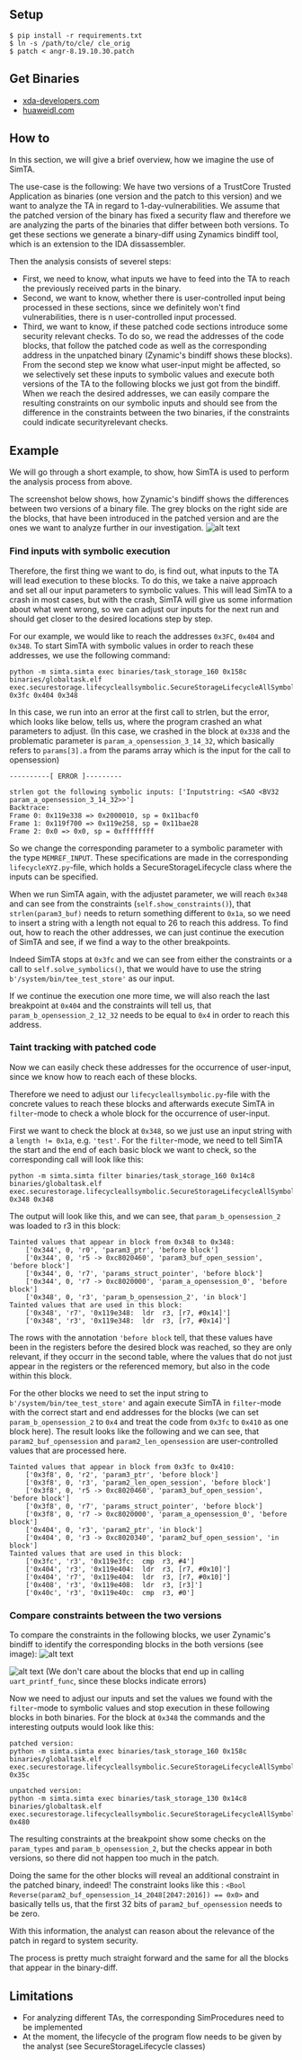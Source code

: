 ## Setup

```
$ pip install -r requirements.txt
$ ln -s /path/to/cle/ cle_orig
$ patch < angr-8.19.10.30.patch
```

## Get Binaries

* [xda-developers.com](https://forum.xda-developers.com/huawei-p9lite)
* [huaweidl.com](https://huaweidl.com/download/p9-lite/vns-l31/)

## How to

In this section, we will give a brief overview, how we imagine the use of SimTA.

The use-case is the following:
We have two versions of a TrustCore Trusted Application as binaries (one version and the patch to this version) and
 we want to analyze the TA in regard to 1-day-vulnerabilities.
We assume that the patched version of the binary has fixed a security flaw and therefore we are analyzing the parts of the binaries that differ between both versions.
To get these sections we generate a binary-diff using Zynamics bindiff tool, which is an extension to the IDA dissassembler.

Then the analysis consists of severel steps:
 * First, we need to know, what inputs we have to feed into the TA to reach the previously received parts in the binary.
 * Second, we want to know, whether there is user-controlled input being processed in these sections, since we definitely won't find vulnerabilities, there is n user-controlled input processed.
 * Third, we want to know, if these patched code sections introduce some security relevant checks.
To do so, we read the addresses of the code blocks, that follow the patched code as well as the corresponding address in the unpatched binary (Zynamic's bindiff shows these blocks).
From the second step we know what user-input might be affected, so we selectively set these inputs to symbolic values and execute both versions of the TA to the following blocks we just got from the bindiff.
When we reach the desired addresses, we can easily compare the resulting constraints on our symbolic inputs and should see from the difference in the constraints between the two binaries, if the constraints could indicate securityrelevant checks.

## Example
We will go through a short example, to show, how SimTA is used to perform the analysis process from above.

The screenshot below shows, how Zynamic's bindiff shows the differences between two versions of a binary file.
The grey blocks on the right side are the blocks, that have been introduced in the patched version and are the ones we want to analyze further in our investigation.
![alt text](images/bindiff_opensession_patched_blocks.png)

### Find inputs with symbolic execution
Therefore, the first thing we want to do, is find out, what inputs to the TA will lead execution to these blocks.
To do this, we take a naive approach and set all our input parameters to symbolic values.
This will lead SimTA to a crash in most cases, but with the crash, SimTA will give us some information about what went wrong, so we can adjust our inputs for the next run and should get closer to the desired locations step by step.

For our example, we would like to reach the addresses `0x3FC`, `0x404` and `0x348`.
To start SimTA with symbolic values in order to reach these addresses, we use the following command:
```
python -m simta.simta exec binaries/task_storage_160 0x158c binaries/globaltask.elf exec.securestorage.lifecycleallsymbolic.SecureStorageLifecycleAllSymbolic 0x3fc 0x404 0x348
```
In this case, we run into an error at the first call to strlen, but the error, which looks like below, tells us, where the program crashed an what parameters to adjust.
(In this case, we crashed in the block at `0x338` and the problematic parameter is `param_a_opensession_3_14_32`, which basically refers to `params[3].a` from the params array which is the input for the call to opensession)
```buildoutcfg
----------[ ERROR ]---------

strlen got the following symbolic inputs: ['Inputstring: <SAO <BV32 param_a_opensession_3_14_32>>']
Backtrace:
Frame 0: 0x119e338 => 0x2000010, sp = 0x11bacf0
Frame 1: 0x119f700 => 0x119e258, sp = 0x11bae28
Frame 2: 0x0 => 0x0, sp = 0xffffffff
```

So we change the corresponding parameter to a symbolic parameter with the type `MEMREF_INPUT`.
These specifications are made in the corresponding `lifecycleXYZ.py`-file, which holds a SecureStorageLifecycle class where the inputs can be specified.

When we run SimTA again, with the adjustet parameter, we will reach `0x348` and can see from the constraints (`self.show_constraints()`), that `strlen(param3_buf)` needs to return something different to `0x1a`, so we need to insert a string with a length not equal to 26 to reach this address.
To find out, how to reach the other addresses, we can just continue the execution of SimTA and see, if we find a way to the other breakpoints.

Indeed SimTA stops at `0x3fc` and we can see from either the constraints or a call to `self.solve_symbolics()`, that we would have to use the string `b'/system/bin/tee_test_store'` as our input.

If we continue the execution one more time, we will also reach the last breakpoint at `0x404` and the constraints will tell us, that `param_b_opensession_2_12_32` needs to be equal to `0x4` in order to reach this address.

### Taint tracking with patched code
Now we can easily check these addresses for the occurrence of user-input, since we know how to reach each of these blocks.

Therefore we need to adjust our `lifecycleallsymbolic.py`-file with the concrete values to reach these blocks and afterwards execute SimTA in `filter`-mode to check a whole block for the occurrence of user-input.

First we want to check the block at `0x348`, so we just use an input string with a `length != 0x1a`, e.g. `'test'`.
For the `filter`-mode, we need to tell SimTA the start and the end of each basic block we want to check, so the corresponding call will look like this:
```buildoutcfg
python -m simta.simta filter binaries/task_storage_160 0x14c8 binaries/globaltask.elf exec.securestorage.lifecycleallsymbolic.SecureStorageLifecycleAllSymbolic 0x348 0x348
```
The output will look like this, and we can see, that `param_b_opensession_2` was loaded to r3 in this block:
```buildoutcfg
Tainted values that appear in block from 0x348 to 0x348:
	['0x344', 0, 'r0', 'param3_ptr', 'before block']
	['0x344', 0, 'r5 -> 0xc8020460', 'param3_buf_open_session', 'before block']
	['0x344', 0, 'r7', 'params_struct_pointer', 'before block']
	['0x344', 0, 'r7 -> 0xc8020000', 'param_a_opensession_0', 'before block']
	['0x348', 0, 'r3', 'param_b_opensession_2', 'in block']
Tainted values that are used in this block:
	['0x348', 'r7', '0x119e348:  ldr  r3, [r7, #0x14]']
	['0x348', 'r3', '0x119e348:  ldr  r3, [r7, #0x14]']
```
 The rows with the annotation `'before block` tell, that these values have been in the registers before the desired block was reached, so they are only relevant, if they occurr in the second table, where the values that do not just appear in the registers or the referenced memory, but also in the code within this block.

For the other blocks we need to set the input string to `b'/system/bin/tee_test_store'` and again execute SimTA in `filter`-mode with the correct start and end addresses for the blocks
(we can set `param_b_opensession_2` to `0x4` and treat the code from `0x3fc` to `0x410` as one block here).
The result looks like the following and we can see, that `param2_buf_opensession` and `param2_len_opensession` are user-controlled values that are processed here.
```buildoutcfg
Tainted values that appear in block from 0x3fc to 0x410:
	['0x3f8', 0, 'r2', 'param3_ptr', 'before block']
	['0x3f8', 0, 'r3', 'param2_len_open_session', 'before block']
	['0x3f8', 0, 'r5 -> 0xc8020460', 'param3_buf_open_session', 'before block']
	['0x3f8', 0, 'r7', 'params_struct_pointer', 'before block']
	['0x3f8', 0, 'r7 -> 0xc8020000', 'param_a_opensession_0', 'before block']
	['0x404', 0, 'r3', 'param2_ptr', 'in block']
	['0x404', 0, 'r3 -> 0xc8020340', 'param2_buf_open_session', 'in block']
Tainted values that are used in this block:
	['0x3fc', 'r3', '0x119e3fc:  cmp  r3, #4']
	['0x404', 'r3', '0x119e404:  ldr  r3, [r7, #0x10]']
	['0x404', 'r7', '0x119e404:  ldr  r3, [r7, #0x10]']
	['0x408', 'r3', '0x119e408:  ldr  r3, [r3]']
	['0x40c', 'r3', '0x119e40c:  cmp  r3, #0']
```

### Compare constraints between the two versions
To compare the constraints in the following blocks, we user Zynamic's bindiff to identify the corresponding blocks in the both versions (see image):
![alt text](images/bindiff_opensession_following_blocks_01.png)

![alt text](images/bindiff_opensession_following_blocks_02.png)
(We don't care about the blocks that end up in calling `uart_printf_func`, since these blocks indicate errors)

Now we need to adjust our inputs and set the values we found with the `filter`-mode to symbolic values and stop execution in these following blocks in both binaries.
For the block at `0x348` the commands and the interesting outputs would look like this:
```buildoutcfg
patched version:
python -m simta.simta exec binaries/task_storage_160 0x158c binaries/globaltask.elf exec.securestorage.lifecycleallsymbolic.SecureStorageLifecycleAllSymbolic 0x35c

unpatched version:
python -m simta.simta exec binaries/task_storage_130 0x14c8 binaries/globaltask.elf exec.securestorage.lifecycleallsymbolic.SecureStorageLifecycleAllSymbolic 0x480
```
The resulting constraints at the breakpoint show some checks on the `param_types` and `param_b_opensession_2`, but the checks appear in both versions, so there did not happen too much in the patch.

Doing the same for the other blocks will reveal an additional constraint in the patched binary, indeed!
The constraint looks like this : `<Bool Reverse(param2_buf_opensession_14_2048[2047:2016]) == 0x0>` and basically tells us, that the first 32 bits of `param2_buf_opensession` needs to be zero.

With this information, the analyst can reason about the relevance of the patch in regard to system security.

The process is pretty much straight forward and the same for all the blocks that appear in the binary-diff.


## Limitations
 * For analyzing different TAs, the corresponding SimProcedures need to be implemented
 * At the moment, the lifecycle of the program flow needs to be given by the analyst (see SecureStorageLifecycle classes)
